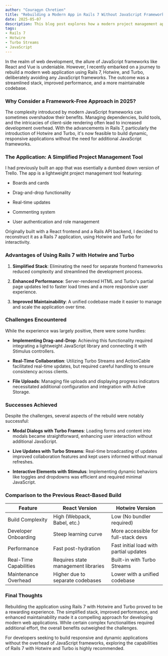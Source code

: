 ```yaml
---
author: "Couragyn Chretien"
title: "Rebuilding a Modern App in Rails 7 Without JavaScript Frameworks"
date: 2025-05-07
description: This blog post explores how a modern project management app was successfully rebuilt using Rails 7 can be achieved without relying on JavaScript frameworks
tags:
- Rails 7
- Hotwire
- Turbo Streams
- JavaScript
---
```


In the realm of web development, the allure of JavaScript frameworks like React and Vue is undeniable. However, I recently embarked on a journey to rebuild a modern web application using Rails 7, Hotwire, and Turbo, deliberately avoiding any JavaScript frameworks. The outcome was a streamlined stack, improved performance, and a more maintainable codebase.

### Why Consider a Framework-Free Approach in 2025?

The complexity introduced by modern JavaScript frameworks can sometimes overshadow their benefits. Managing dependencies, build tools, and the intricacies of client-side rendering often lead to increased development overhead. With the advancements in Rails 7, particularly the introduction of Hotwire and Turbo, it's now feasible to build dynamic, responsive applications without the need for additional JavaScript frameworks.

### The Application: A Simplified Project Management Tool

I had previously built an app that was esentially a dumbed down version of Trello. The app is a lightweight project management tool featuring:

- Boards and cards

- Drag-and-drop functionality

- Real-time updates

- Commenting system

- User authentication and role management

Originally built with a React frontend and a Rails API backend, I decided to reconstruct it as a Rails 7 application, using Hotwire and Turbo for interactivity.

### Advantages of Using Rails 7 with Hotwire and Turbo

1. **Simplified Stack**: Eliminating the need for separate frontend frameworks reduced complexity and streamlined the development process.

1. **Enhanced Performance**: Server-rendered HTML and Turbo's partial page updates led to faster load times and a more responsive user experience.

1. **Improved Maintainability**: A unified codebase made it easier to manage and scale the application over time.

### Challenges Encountered
While the experience was largely positive, there were some hurdles:

- **Implementing Drag-and-Drop**: Achieving this functionality required integrating a lightweight JavaScript library and connecting it with Stimulus controllers.

- **Real-Time Collaboration**: Utilizing Turbo Streams and ActionCable facilitated real-time updates, but required careful handling to ensure consistency across clients.

- **File Uploads**: Managing file uploads and displaying progress indicators necessitated additional configuration and integration with Active Storage.

### Successes Achieved
Despite the challenges, several aspects of the rebuild were notably successful:

- **Modal Dialogs with Turbo Frames**: Loading forms and content into modals became straightforward, enhancing user interaction without additional JavaScript.

- **Live Updates with Turbo Streams**: Real-time broadcasting of updates improved collaboration features and kept users informed without manual refreshes.

- **Interactive Elements with Stimulus**: Implementing dynamic behaviors like toggles and dropdowns was efficient and required minimal JavaScript.

### Comparison to the Previous React-Based Build

| Feature                | React Version                       | Hotwire Version                        |
| ---------------------- | ----------------------------------- | -------------------------------------- |
| Build Complexity       | High (Webpack, Babel, etc.)         | Low (No bundler required)              |
| Developer Onboarding   | Steep learning curve                | 	More accessible for full-stack devs   |
| Performance            | Fast post-hydration                 | Fast initial load with partial updates |
| Real-Time Capabilities | Requires state management libraries | Built-in with Turbo Streams            |
| Maintenance Overhead   | Higher due to separate codebases    | Lower with a unified codebase          |

### Final Thoughts
Rebuilding the application using Rails 7 with Hotwire and Turbo proved to be a rewarding experience. The simplified stack, improved performance, and enhanced maintainability made it a compelling approach for developing modern web applications. While certain complex functionalities required additional effort, the overall benefits outweighed the challenges.

For developers seeking to build responsive and dynamic applications without the overhead of JavaScript frameworks, exploring the capabilities of Rails 7 with Hotwire and Turbo is highly recommended.